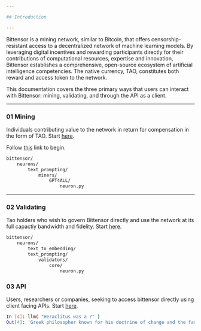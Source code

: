 ```yaml
---

## Introduction 

---
```


Bittensor is a mining network, similar to Bitcoin, that offers censorship-resistant access to a decentralized network of machine learning models. By leveraging digital incentives and rewarding participants directly for their contributions of computational resources, expertise and innovation, Bittensor establishes a comprehensive,  open-source ecosystem of artificial intelligence competencies. The native currency, TAO, constitutes both reward and access token to the network.

This documentation covers the three primary ways that users can interact with Bittensor: mining, validating, and through the API as a client.  


---
### 01 Mining 

Individuals contributing value to the network in return for compensation in the form of TAO. Start [here]((../mining/mining)).

Follow [this]((../mining/mining)) link to begin. 

```bash
bittensor/
    neurons/
        text_prompting/
            miners/
                GPT4ALL/
                    neuron.py
```

---
### 02 Validating 

Tao holders who wish to govern Bittensor directly and use the network at its full capactiy bandwidth and fidelity.  Start [here](../validating/validating). 

```bash
bittensor/
    neurons/
        text_to_embedding/
        text_prompting/
            validators/
                core/
                    neuron.py
```
### 03 API

Users, researchers or companies, seeking to access bittensor directly using client facing APIs. Start [here](../clients/clients). 

```bash
In [4]: llm( "Heraclitus was a ?" )
Out[4]: 'Greek philosopher known for his doctrine of change and the famous quote, "No man ever steps in the same river twice."'
```
